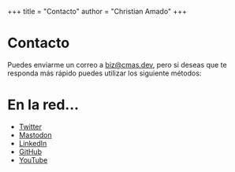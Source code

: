+++
title = "Contacto"
author = "Christian Amado"
+++

# Contacto
Puedes enviarme un correo a biz@cmas.dev, pero si deseas que te responda más rápido puedes utilizar los siguiente métodos:


# En la red...
- [Twitter](https://twitter.com/christianamado/)
- [Mastodon](https://dotnet.social/@christianamado)
- [LinkedIn](https://www.linkedin.com/in/christianamado/)
- [GitHub](https://github.com/cmasdev/)
- [YouTube](https://www.youtube.com/@cmasdev)
  